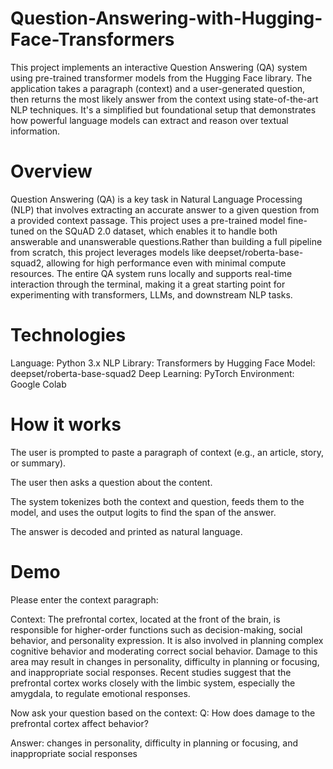 # Question-Answering-with-Hugging-Face-Transformers
This project implements an interactive Question Answering (QA) system using pre-trained transformer models from the Hugging Face library. The application takes a paragraph (context) and a user-generated question, then returns the most likely answer from the context using state-of-the-art NLP techniques. It's a simplified but foundational setup that demonstrates how powerful language models can extract and reason over textual information.
# Overview
Question Answering (QA) is a key task in Natural Language Processing (NLP) that involves extracting an accurate answer to a given question from a provided context passage. This project uses a pre-trained model fine-tuned on the SQuAD 2.0 dataset, which enables it to handle both answerable and unanswerable questions.Rather than building a full pipeline from scratch, this project leverages models like deepset/roberta-base-squad2, allowing for high performance even with minimal compute resources. The entire QA system runs locally and supports real-time interaction through the terminal, making it a great starting point for experimenting with transformers, LLMs, and downstream NLP tasks.
# Technologies
Language:	Python 3.x
NLP Library:	Transformers by Hugging Face
Model:	deepset/roberta-base-squad2
Deep Learning:	PyTorch
Environment: Google Colab
# How it works

The user is prompted to paste a paragraph of context (e.g., an article, story, or summary).

The user then asks a question about the content.

The system tokenizes both the context and question, feeds them to the model, and uses the output logits to find the span of the answer.

The answer is decoded and printed as natural language.
# Demo
Please enter the context paragraph:

Context:
The prefrontal cortex, located at the front of the brain, is responsible for higher-order functions such as decision-making, social behavior, and personality expression. It is also involved in planning complex cognitive behavior and moderating correct social behavior. Damage to this area may result in changes in personality, difficulty in planning or focusing, and inappropriate social responses. Recent studies suggest that the prefrontal cortex works closely with the limbic system, especially the amygdala, to regulate emotional responses.

Now ask your question based on the context:
Q: How does damage to the prefrontal cortex affect behavior?

Answer: changes in personality, difficulty in planning or focusing, and inappropriate social responses
